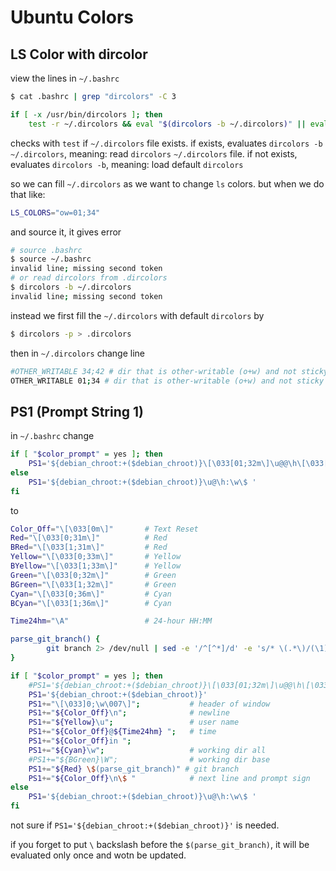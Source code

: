 # Ubuntu Colors

## LS Color with dircolor

view the lines in `~/.bashrc`

```bash
$ cat .bashrc | grep "dircolors" -C 3
```

```bash
if [ -x /usr/bin/dircolors ]; then
    test -r ~/.dircolors && eval "$(dircolors -b ~/.dircolors)" || eval "$(dircolors -b)"
```

checks with `test` if `~/.dircolors` file exists.
if exists, evaluates `dircolors -b ~/.dircolors`, meaning: read `dircolors` `~/.dircolors` file.
if not exists, evaluates `dircolors -b`, meaning: load default `dircolors`

so we can fill `~/.dircolors` as we want to change `ls` colors. but when we do that like:

```bash
LS_COLORS="ow=01;34"
```

and source it, it gives error

```bash
# source .bashrc
$ source ~/.bashrc
invalid line; missing second token
# or read dircolors from .dircolors
$ dircolors -b ~/.dircolors
invalid line; missing second token
```

instead we first fill the `~/.dircolors` with default `dircolors` by

```bash
$ dircolors -p > .dircolors
```

then in `~/.dircolors` change line

```bash
#OTHER_WRITABLE 34;42 # dir that is other-writable (o+w) and not sticky
OTHER_WRITABLE 01;34 # dir that is other-writable (o+w) and not sticky
```

## PS1 (Prompt String 1)

in `~/.bashrc` change

```bash
if [ "$color_prompt" = yes ]; then
    PS1='${debian_chroot:+($debian_chroot)}\[\033[01;32m\]\u@@\h\[\033[00m\]:\[\033[01;34m\]\w\[\033[00m\]\$ '
else
    PS1='${debian_chroot:+($debian_chroot)}\u@\h:\w\$ '
fi
```

to

```bash
Color_Off="\[\033[0m\]"       # Text Reset
Red="\[\033[0;31m\]"          # Red
BRed="\[\033[1;31m\]"         # Red
Yellow="\[\033[0;33m\]"       # Yellow
BYellow="\[\033[1;33m\]"      # Yellow
Green="\[\033[0;32m\]"        # Green
BGreen="\[\033[1;32m\]"       # Green
Cyan="\[\033[0;36m\]"         # Cyan
BCyan="\[\033[1;36m\]"        # Cyan

Time24hm="\A"                 # 24-hour HH:MM

parse_git_branch() {
        git branch 2> /dev/null | sed -e '/^[^*]/d' -e 's/* \(.*\)/(\1)/'
}

if [ "$color_prompt" = yes ]; then
    #PS1='${debian_chroot:+($debian_chroot)}\[\033[01;32m\]\u@@\h\[\033[00m\]:\[\033[01;34m\]\w\[\033[00m\]\$ '
    PS1='${debian_chroot:+($debian_chroot)}'
    PS1+="\[\033]0;\w\007\]";           # header of window
    PS1+="${Color_Off}\n";              # newline
    PS1+="${Yellow}\u";                 # user name
    PS1+="${Color_Off}@${Time24hm} ";   # time
    PS1+="${Color_Off}in ";
    PS1+="${Cyan}\w";                   # working dir all
    #PS1+="${BGreen}\W";                # working dir base
    PS1+="${Red} \$(parse_git_branch)" # git branch
    PS1+="${Color_Off}\n\$ "            # next line and prompt sign
else
    PS1='${debian_chroot:+($debian_chroot)}\u@\h:\w\$ '
fi
```

not sure if `PS1='${debian_chroot:+($debian_chroot)}'` is needed.

if you forget to put `\` backslash before the `$(parse_git_branch)`, it will be evaluated only once and wotn be updated.
